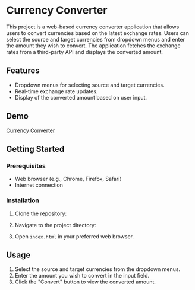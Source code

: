 # Currency Converter

This project is a web-based currency converter application that allows users to convert currencies based on the latest exchange rates. Users can select the source and target currencies from dropdown menus and enter the amount they wish to convert. The application fetches the exchange rates from a third-party API and displays the converted amount.

## Features

- Dropdown menus for selecting source and target currencies.
- Real-time exchange rate updates.
- Display of the converted amount based on user input.

## Demo

[Currency Converter](https://currency-converter-5jn004wcd-deekshithamunigalas-projects.vercel.app/)

## Getting Started

### Prerequisites

- Web browser (e.g., Chrome, Firefox, Safari)
- Internet connection

### Installation

1. Clone the repository:

2. Navigate to the project directory:

3. Open `index.html` in your preferred web browser.

## Usage

1. Select the source and target currencies from the dropdown menus.
2. Enter the amount you wish to convert in the input field.
3. Click the "Convert" button to view the converted amount.
